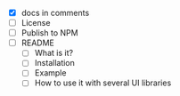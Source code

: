 - [x] docs in comments
- [ ] License
- [ ] Publish to NPM
- [ ] README
  - [ ] What is it?
  - [ ] Installation
  - [ ] Example
  - [ ] How to use it with several UI libraries